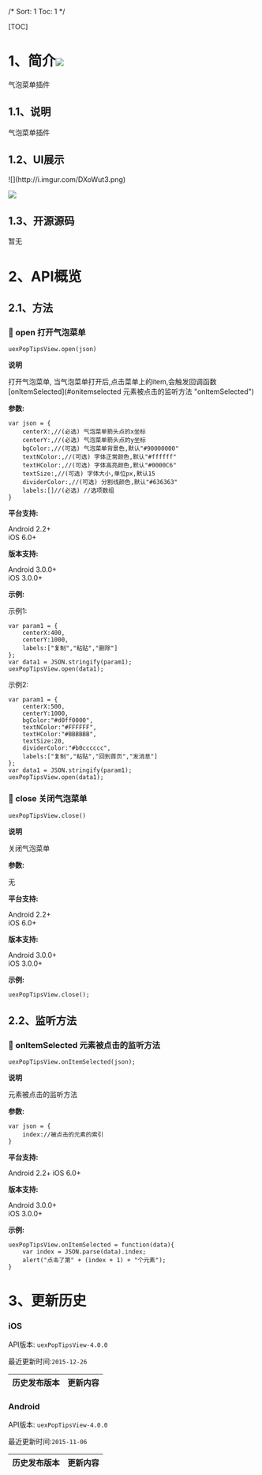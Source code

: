 /*
Sort: 1
Toc: 1
*/

[TOC]
# 1、简介[![](http://appcan-download.oss-cn-beijing.aliyuncs.com/%E5%85%AC%E6%B5%8B%2Fgf.png)]()<ignore>
气泡菜单插件

## 1.1、说明<ignore>
气泡菜单插件

## 1.2、UI展示<ignore>
![](http://i.imgur.com/DXoWut3.png)

![](http://i.imgur.com/QgSQ7zY.png)

## 1.3、开源源码<ignore>
暂无

# 2、API概览<ignore>

## 2.1、方法<ignore>

### 🍭 open 打开气泡菜单

`uexPopTipsView.open(json)`

**说明**

打开气泡菜单, 当气泡菜单打开后,点击菜单上的item,会触发回调函数[onItemSelected](#onitemselected 元素被点击的监听方法 "onItemSelected")

**参数:**

```
var json = {
    centerX:,//(必选) 气泡菜单箭头点的x坐标
    centerY:,//(必选) 气泡菜单箭头点的y坐标
    bgColor:,//(可选) 气泡菜单背景色,默认"#90000000"
    textNColor:,//(可选) 字体正常颜色,默认"#ffffff"
    textHColor:,//(可选) 字体高亮颜色,默认"#0000C6"
    textSize:,//(可选) 字体大小,单位px,默认15
    dividerColor:,//(可选) 分割线颜色,默认"#636363"
    labels:[]//(必选) //选项数组
}
```

**平台支持:**

  
Android 2.2+  
iOS 6.0+

**版本支持:**

  
Android 3.0.0+  
iOS 3.0.0+

**示例:**

示例1:
```
var param1 = {
    centerX:400,
    centerY:1000,
    labels:["复制","粘贴","删除"]
};
var data1 = JSON.stringify(param1);
uexPopTipsView.open(data1);
```

示例2:
```
var param1 = {
    centerX:500,
    centerY:1000,
    bgColor:"#d0ff0000",
    textNColor:"#FFFFFF",
    textHColor:"#BBBBBB",
    textSize:20,
    dividerColor:"#b0cccccc",
    labels:["复制","粘贴","回到首页","发消息"]
};
var data1 = JSON.stringify(param1);
uexPopTipsView.open(data1);
```

### 🍭 close 关闭气泡菜单

`uexPopTipsView.close()`

**说明**

关闭气泡菜单

**参数:**

无

**平台支持:**

   
Android 2.2+  
iOS 6.0+

**版本支持:**

  

Android 3.0.0+  
iOS 3.0.0+

**示例:**

```
uexPopTipsView.close();
```

## 2.2、监听方法<ignore>

### 🍭 onItemSelected 元素被点击的监听方法

`uexPopTipsView.onItemSelected(json);`

**说明**

元素被点击的监听方法

**参数:**

```
var json = {
    index://被点击的元素的索引
}

```

**平台支持:**

  
Android 2.2+
iOS 6.0+

**版本支持:**

  
Android 3.0.0+  
iOS 3.0.0+

**示例:**

  
```
uexPopTipsView.onItemSelected = function(data){
    var index = JSON.parse(data).index;
    alert("点击了第" + (index + 1) + "个元素");
}
```

# 3、更新历史<ignore>

### iOS<ignore>

API版本: `uexPopTipsView-4.0.0`

最近更新时间:`2015-12-26`

| 历史发布版本 | 更新内容 |
| ----- | ----- |

### Android<ignore>

API版本: `uexPopTipsView-4.0.0`

最近更新时间:`2015-11-06`

| 历史发布版本 | 更新内容 |
| ----- | ----- |
